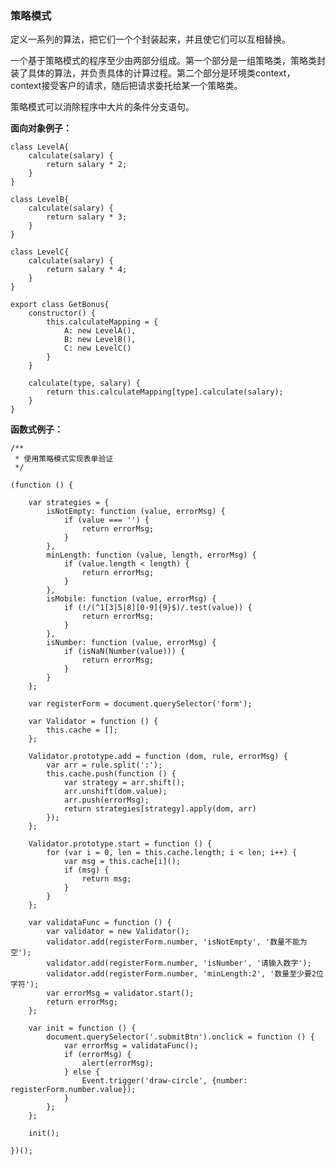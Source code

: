 ### 策略模式

定义一系列的算法，把它们一个个封装起来，并且使它们可以互相替换。

一个基于策略模式的程序至少由两部分组成。第一个部分是一组策略类，策略类封装了具体的算法，并负责具体的计算过程。第二个部分是环境类context，context接受客户的请求，随后把请求委托给某一个策略类。

策略模式可以消除程序中大片的条件分支语句。

**面向对象例子：**

```
class LevelA{
    calculate(salary) {
        return salary * 2;
    }
}

class LevelB{
    calculate(salary) {
        return salary * 3;
    }
}

class LevelC{
    calculate(salary) {
        return salary * 4;
    }
}

export class GetBonus{
    constructor() {
        this.calculateMapping = {
            A: new LevelA(),
            B: new LevelB(),
            C: new LevelC()
        }
    }

    calculate(type, salary) {
        return this.calculateMapping[type].calculate(salary);
    }
}
```

**函数式例子：**

	/**
	 * 使用策略模式实现表单验证
	 */

	(function () {

	    var strategies = {
	        isNotEmpty: function (value, errorMsg) {
	            if (value === '') {
	                return errorMsg;
	            }
	        },
	        minLength: function (value, length, errorMsg) {
	            if (value.length < length) {
	                return errorMsg;
	            }
	        },
	        isMobile: function (value, errorMsg) {
	            if (!/(^1[3|5|8][0-9]{9}$)/.test(value)) {
	                return errorMsg;
	            }
	        },
	        isNumber: function (value, errorMsg) {
	            if (isNaN(Number(value))) {
	                return errorMsg;
	            }
	        }
	    };

	    var registerForm = document.querySelector('form');

	    var Validator = function () {
	        this.cache = [];
	    };

	    Validator.prototype.add = function (dom, rule, errorMsg) {
	        var arr = rule.split(':');
	        this.cache.push(function () {
	            var strategy = arr.shift();
	            arr.unshift(dom.value);
	            arr.push(errorMsg);
	            return strategies[strategy].apply(dom, arr)
	        });
	    };

	    Validator.prototype.start = function () {
	        for (var i = 0, len = this.cache.length; i < len; i++) {
	            var msg = this.cache[i]();
	            if (msg) {
	                return msg;
	            }
	        }
	    };

	    var validataFunc = function () {
	        var validator = new Validator();
	        validator.add(registerForm.number, 'isNotEmpty', '数量不能为空');
	        validator.add(registerForm.number, 'isNumber', '请输入数字');
	        validator.add(registerForm.number, 'minLength:2', '数量至少要2位字符');
	        var errorMsg = validator.start();
	        return errorMsg;
	    };

	    var init = function () {
	        document.querySelector('.submitBtn').onclick = function () {
	            var errorMsg = validataFunc();
	            if (errorMsg) {
	                alert(errorMsg);
	            } else {
	                Event.trigger('draw-circle', {number: registerForm.number.value});
	            }
	        };
	    };

	    init();

	})();
<!--stackedit_data:
eyJoaXN0b3J5IjpbMTc2NjEyNTU0MF19
-->